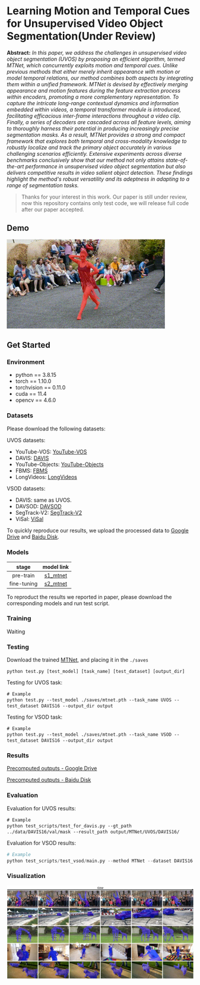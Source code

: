 # Learning Motion and Temporal Cues for Unsupervised Video Object Segmentation(Under Review)

**Abstract:** *In this paper, we address the challenges in unsupervised video object segmentation (UVOS) by proposing an efficient algorithm, termed MTNet, which concurrently exploits motion and temporal cues. Unlike previous methods that either merely inherit appearance with motion or model temporal relations, our method combines both aspects by integrating them within a unified framework. MTNet is devised by effectively merging appearance and motion features during the feature extraction process within encoders, promoting a more complementary representation. To capture the intricate long-range contextual dynamics and information embedded within videos, a temporal transformer module is introduced, facilitating efficacious inter-frame interactions throughout a video clip. Finally, a series of decoders are cascaded across all feature levels, aiming to thoroughly harness their potential in producing increasingly precise segmentation masks. As a result, MTNet provides a strong and compact framework that explores both temporal and cross-modality knowledge to robustly localize and track the primary object accurately in various challenging scenarios efficiently. Extensive experiments across diverse benchmarks conclusively show that our method not only attains state-of-the-art performance in unsupervised video object segmentation but also delivers competitive results in video salient object detection. 
These findings highlight the method's robust versatility and its adeptness in adapting to a range of segmentation tasks.*



> Thanks for your interest in this work. Our paper is still under review, now this repository contains only test code, we will release full code after our paper accepted. 

## Demo
<img src="asset/dance-twirl.gif" alt="demo1"/>  

## Get Started

### Environment

- python == 3.8.15
- torch == 1.10.0
- torchvision == 0.11.0
- cuda == 11.4
- opencv == 4.6.0

### Datasets

Please download the following datasets:

UVOS datasets:

- YouTube-VOS: [YouTube-VOS](https://youtube-vos.org/dataset/)
- DAVIS: [DAVIS](https://data.vision.ee.ethz.ch/csergi/share/davis/DAVIS-2017-trainval-480p.zip)
- YouTube-Objects: [YouTube-Objects](https://data.vision.ee.ethz.ch/cvl/youtube-objects/)
- FBMS: [FBMS](https://lmb.informatik.uni-freiburg.de/resources/datasets/fbms/FBMS_Testset.zip)
- LongVideos: [LongVideos](https://www.kaggle.com/gvclsu/long-videos)

VSOD datasets:

- DAVIS: same as UVOS.
- DAVSOD: [DAVSOD](https://github.com/DengPingFan/DAVSOD)
- SegTrack-V2: [SegTrack-V2](https://github.com/DengPingFan/DAVSOD)
- ViSal: [ViSal](https://github.com/DengPingFan/DAVSOD)

To quickly reproduce our results, we upload the processed data to [Google Drive]() and [Baidu Disk]().

### Models

|    stage    |  model link  |
| :---------: | :----------: |
|  pre-train  | [s1_mtnet]() |
| fine-tuning | [s2_mtnet]() |

To reproduct the results we reported in paper, please download the corresponding models and run test script.

### Training

Waiting

### Testing

Download the trained [MTNet](), and placing it in the `./saves`

```
python test.py [test_model] [task_name] [test_dataset] [output_dir]
```

Testing for UVOS task:

```shell
# Example
python test.py --test_model ./saves/mtnet.pth --task_name UVOS --test_dataset DAVIS16 --output_dir output
```

Testing for VSOD task:

```shell
# Example
python test.py --test_model ./saves/mtnet.pth --task_name VSOD --test_dataset DAVIS16 --output_dir output
```

### Results

[Precomputed outputs - Google Drive](https://drive.google.com/drive/folders/1V4wslwiGaFHwq09k019tXU1HpG-kODnZ?usp=sharing)

[Precomputed outputs - Baidu Disk](https://drive.google.com/drive/folders/1V4wslwiGaFHwq09k019tXU1HpG-kODnZ?usp=sharing)

### Evaluation

Evaluation for UVOS results:

```shell
# Example
python test_scripts/test_for_davis.py --gt_path ../data/DAVIS16/val/mask --result_path output/MTNet/UVOS/DAVIS16/
```

Evaluation for VSOD results:

```python
# Example
python test_scripts/test_vsod/main.py --method MTNet --dataset DAVIS16 --gt_dir test_scripts/test_vsod/gt/ --pred_dir test_scripts/test_vsod/results/
```

### Visualization

![](./asset/uvos_vis.jpg)

